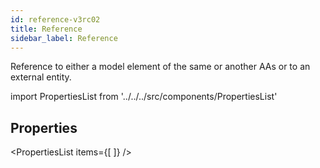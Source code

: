 ```yaml
--- 
id: reference-v3rc02 
title: Reference 
sidebar_label: Reference 
---
```


Reference to either a model element of the same or another AAs or to an external
entity.

import PropertiesList from '../../../src/components/PropertiesList' 

## Properties 

<PropertiesList items={[ 
]} /> 
 
